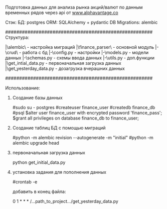 Подготовка данных для анализа рынка акций/валют по данным временных рядов через api от www.alphavantage.co

Стэк:
    БД: postgres
    ORM: SQLAlchemy + pydantic
    DB Migrations: alembic

#####################################################
Структура:

|\alembic\              - настройка миграций 
|\finance_parser\       - основной модуль 
|-\crud\                - работа с бд 
|-\config.py            - настройки 
|-\models.py            - модели данных 
|-\schemas.py           - схемы ввода данных 
|-\utils.py             - доп.функции 
|\get_intial_data.py    - первоначальная загрузка данных 
|\get_yesterday_data.py - дозагрузка вчерашних данных 

#####################################################

Использование:

1) Создание базы данных

    #sudo su - postgres
    #createuser finance_user
    #createdb finance_db
    #psql
    $alter user finance_user with encrypted password 'finance_pass';
    $grant all privileges on database finance_db to finance_user;

2) Создание таблиц БД с помощью миграций

    #python -m alembic revision --autogenerate -m "initial"
    #python -m alembic upgrade head 

3) первоначальная загрузка данных

    python get_initial_data.py

4) установка задания для пополнения данных

    #crontab -e

    добавить в конец файла:

    0   1  *   *   * /...path_to_project.../get_yesterday_data.py